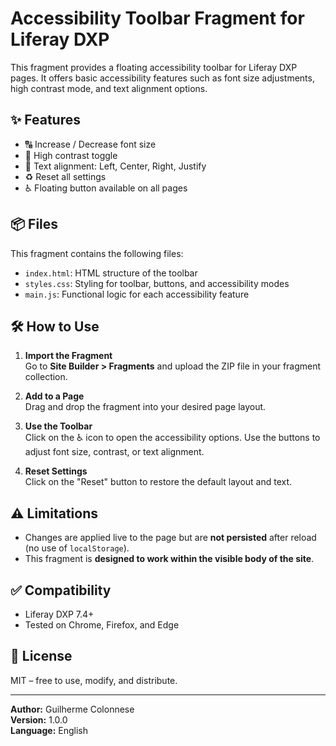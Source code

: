 # Accessibility Toolbar Fragment for Liferay DXP

This fragment provides a floating accessibility toolbar for Liferay DXP pages. It offers basic accessibility features such as font size adjustments, high contrast mode, and text alignment options.

## ✨ Features

- 🔠 Increase / Decrease font size
- 🎨 High contrast toggle
- 📏 Text alignment: Left, Center, Right, Justify
- ♻️ Reset all settings
- ♿ Floating button available on all pages

## 📦 Files

This fragment contains the following files:

- `index.html`: HTML structure of the toolbar
- `styles.css`: Styling for toolbar, buttons, and accessibility modes
- `main.js`: Functional logic for each accessibility feature

## 🛠️ How to Use

1. **Import the Fragment**  
   Go to **Site Builder > Fragments** and upload the ZIP file in your fragment collection.

2. **Add to a Page**  
   Drag and drop the fragment into your desired page layout.

3. **Use the Toolbar**  
   Click on the ♿ icon to open the accessibility options. Use the buttons to adjust font size, contrast, or text alignment.

4. **Reset Settings**  
   Click on the "Reset" button to restore the default layout and text.

## ⚠️ Limitations

- Changes are applied live to the page but are **not persisted** after reload (no use of `localStorage`).
- This fragment is **designed to work within the visible body of the site**.

## ✅ Compatibility

- Liferay DXP 7.4+
- Tested on Chrome, Firefox, and Edge

## 📄 License

MIT – free to use, modify, and distribute.

---

**Author:** Guilherme Colonnese  
**Version:** 1.0.0  
**Language:** English  
